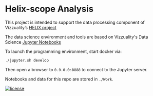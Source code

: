 # Helix-scope Analysis

This project is intended to support the data processing component of Vizzuality’s [HELIX project](https://github.com/Vizzuality/helix-scope)

The data science environment and tools are based on Vizzuality's Data Science [Jupyter Notebooks](https://github.com/Vizzuality/data_sci_tutorials)

To launch the programming environment, start docker via:
```bash
./jupyter.sh develop
```
Then open a browser to `0.0.0.0:8888` to connect to the Jupyter server.

Notebooks and data for this repo are stored in `./Work`.

[![license](https://img.shields.io/github/license/mashape/apistatus.svg)](https://github.com/Vizzuality/sql2gee/blob/develop/LICENSE)
